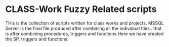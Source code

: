 # CLASS-Work Fuzzy Related scripts
THis is the collection of scripts written for class works and projects.
MSSQL Server is the final file produced after combining all the individual files.. that is after combining procedures, triggers and functions.Here we have created the SP, triggers and functions.
 
